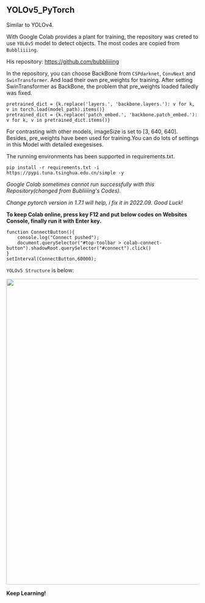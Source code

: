 ## YOLOv5_PyTorch

Similar to YOLOv4.

With Google Colab provides a plant for training, the repository was creted to use `YOLOv5` model to detect objects. The most codes are copied from `Bubbliiiing`. 

His repository: https://github.com/bubbliiiing

In the repository, you can choose BackBone from `CSPdarknet`, `ConvNext` and `SwinTransformer`. And load their own pre_weights for training. After setting SwinTransformer as BackBone,  the problem that pre_weights loaded failedly was fixed.

```
pretrained_dict = {k.replace('layers.', 'backbone.layers.'): v for k, v in torch.load(model_path).items()}
pretrained_dict = {k.replace('patch_embed.', 'backbone.patch_embed.'): v for k, v in pretrained_dict.items()}
```

For contrasting with other models, imageSize is set to [3, 640, 640]. Besides, pre_weights have been used for training.You can do lots of settings in this Model with detailed exegesises.

The running environments has been supported in requirements.txt.

```
pip install -r requirements.txt -i https://pypi.tuna.tsinghua.edu.cn/simple -y
```

*Google Colab sometimes cannot run successfully with this Repository(changed from Bubliiiing's Codes).*

*Change pytorch version in 1.7.1 will help, i fix it in 2022.09. Good Luck!*

**To keep Colab online, press key F12 and put below codes on Websites Console, finally run it with Enter key.**

```
function ConnectButton(){
	console.log("Connect pushed");
	document.querySelector("#top-toolbar > colab-connect-button").shadowRoot.querySelector("#connect").click()
}
setInterval(ConnectButton,60000);
```

 `YOLOv5 Structure` is below:

<img src="https://user-images.githubusercontent.com/86788385/208301572-3b5c6b1d-cbd7-418a-ae12-a681f0fa5776.png" width="800">

**Keep Learning!**
